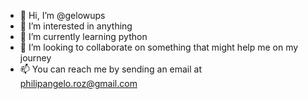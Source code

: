 - 👋 Hi, I’m @gelowups
- 👀 I’m interested in anything
- 🌱 I’m currently learning python
- 💞️ I’m looking to collaborate on something that might help me on my journey
- 📫 You can reach me by sending an email at philipangelo.roz@gmail.com

<!---
groups/gelowups is a ✨ special ✨ repository because its `README.md` (this file) appears on your GitHub profile.
You can click the Preview link to take a look at your changes.
--->

